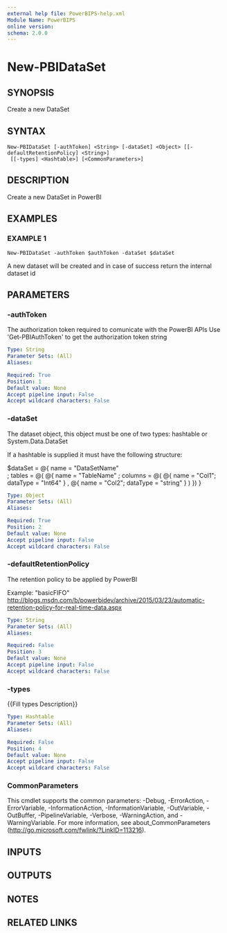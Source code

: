 ```yaml
---
external help file: PowerBIPS-help.xml
Module Name: PowerBIPS
online version:
schema: 2.0.0
---
```


# New-PBIDataSet

## SYNOPSIS
Create a new DataSet

## SYNTAX

```
New-PBIDataSet [-authToken] <String> [-dataSet] <Object> [[-defaultRetentionPolicy] <String>]
 [[-types] <Hashtable>] [<CommonParameters>]
```

## DESCRIPTION
Create a new DataSet in PowerBI

## EXAMPLES

### EXAMPLE 1
```
New-PBIDataSet -authToken $authToken -dataSet $dataSet
```

A new dataset will be created and in case of success return the internal dataset id

## PARAMETERS

### -authToken
The authorization token required to comunicate with the PowerBI APIs
Use 'Get-PBIAuthToken' to get the authorization token string

```yaml
Type: String
Parameter Sets: (All)
Aliases:

Required: True
Position: 1
Default value: None
Accept pipeline input: False
Accept wildcard characters: False
```

### -dataSet
The dataset object, this object must be one of two types: hashtable or System.Data.DataSet

If a hashtable is supplied it must have the following structure:

$dataSet = @{
name = "DataSetName"	
  ; tables = @(
@{ 
	name = "TableName"
	; columns = @( 
		@{ name = "Col1"; dataType = "Int64"  }
		, @{ name = "Col2"; dataType = "string"  }
		) 
})
}

```yaml
Type: Object
Parameter Sets: (All)
Aliases:

Required: True
Position: 2
Default value: None
Accept pipeline input: False
Accept wildcard characters: False
```

### -defaultRetentionPolicy
The retention policy to be applied by PowerBI

Example: "basicFIFO"
http://blogs.msdn.com/b/powerbidev/archive/2015/03/23/automatic-retention-policy-for-real-time-data.aspx

```yaml
Type: String
Parameter Sets: (All)
Aliases:

Required: False
Position: 3
Default value: None
Accept pipeline input: False
Accept wildcard characters: False
```

### -types
{{Fill types Description}}

```yaml
Type: Hashtable
Parameter Sets: (All)
Aliases:

Required: False
Position: 4
Default value: None
Accept pipeline input: False
Accept wildcard characters: False
```

### CommonParameters
This cmdlet supports the common parameters: -Debug, -ErrorAction, -ErrorVariable, -InformationAction, -InformationVariable, -OutVariable, -OutBuffer, -PipelineVariable, -Verbose, -WarningAction, and -WarningVariable.
For more information, see about_CommonParameters (http://go.microsoft.com/fwlink/?LinkID=113216).

## INPUTS

## OUTPUTS

## NOTES

## RELATED LINKS

